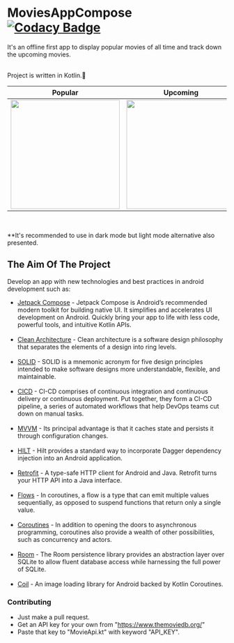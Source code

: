 # MoviesAppCompose [![Codacy Badge](https://app.codacy.com/project/badge/Grade/7355278c1a264faa97ad53fc793c83d8)](https://app.codacy.com/gh/MertYazi/MoviesAppCompose/dashboard?utm_source=gh&utm_medium=referral&utm_content=&utm_campaign=Badge_grade)

It's an offline first app to display popular movies of all time and track down the upcoming movies.<br>
&nbsp;<br>

Project is written in Kotlin.💯
&nbsp;<br>

| Popular | Upcoming | Details |
|------|------|------|
| <img src="screenshots/popular_dark_portrait.jpg" alt="" width="250"> | <img src="screenshots/upcoming_dark_portrait.jpg" alt="" width="250"> | <img src="screenshots/details_dark_portrait.jpg" alt="" width="250"> |
&nbsp;<br>

**It's recommended to use in dark mode but light mode alternative also presented.
&nbsp;<br>

## The Aim Of The Project
Develop an app with new technologies and best practices in android development such as:
- [Jetpack Compose](https://developer.android.com/develop/ui/compose) - Jetpack Compose is Android’s recommended modern toolkit for building native UI. It simplifies and accelerates UI development on Android. Quickly bring your app to life with less code, powerful tools, and intuitive Kotlin APIs.<br>&nbsp;<br>
- [Clean Architecture](https://medium.com/android-dev-hacks/detailed-guide-on-android-clean-architecture-9eab262a9011)  - Clean architecture is a software design philosophy that separates the elements of a design into ring levels.<br>&nbsp;<br>
- [SOLID](https://medium.com/the-android-caf%C3%A9/solid-principles-the-kotlin-way-ff717c0d60da)  - SOLID is a mnemonic acronym for five design principles intended to make software designs more understandable, flexible, and maintainable.<br>&nbsp;<br>
- [CICD](https://resources.github.com/ci-cd/)  - CI-CD comprises of continuous integration and continuous delivery or continuous deployment. Put together, they form a CI-CD pipeline, a series of automated workflows that help DevOps teams cut down on manual tasks.<br>&nbsp;<br>
- [MVVM](https://developer.android.com/topic/libraries/architecture/viewmodel)  - Its principal advantage is that it caches state and persists it through configuration changes.<br>&nbsp;<br>
- [HILT](https://dagger.dev/hilt)  - Hilt provides a standard way to incorporate Dagger dependency injection into an Android application.<br>&nbsp;<br>
- [Retrofit](https://square.github.io/retrofit/)  - A type-safe HTTP client for Android and Java. Retrofit turns your HTTP API into a Java interface.<br>&nbsp;<br>
- [Flows](https://developer.android.com/kotlin/flow)  - In coroutines, a flow is a type that can emit multiple values sequentially, as opposed to suspend functions that return only a single value.<br>&nbsp;<br>
- [Coroutines](https://kotlinlang.org/docs/reference/coroutines-overview.html)  - In addition to opening the doors to asynchronous programming, coroutines also provide a wealth of other possibilities, such as concurrency and actors.<br>&nbsp;<br>
- [Room](https://developer.android.com/training/data-storage/room) - The Room persistence library provides an abstraction layer over SQLite to allow fluent database access while harnessing the full power of SQLite.<br>&nbsp;<br>
- [Coil](https://coil-kt.github.io/coil/) - An image loading library for Android backed by Kotlin Coroutines.
&nbsp;<br>

### Contributing
- Just make a pull request.
- Get an API key for your own from "https://www.themoviedb.org/"
- Paste that key to "MovieApi.kt" with keyword "API_KEY".
